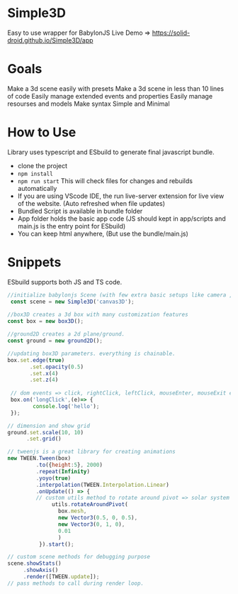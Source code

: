 # Simple3D
Easy to use wrapper for BabylonJS
Live Demo => https://solid-droid.github.io/Simple3D/app

# Goals
Make a 3d scene easily with presets
Make a 3d scene in less than 10 lines of code
Easily manage extended events and properties
Easily manage resourses and models
Make syntax Simple and Minimal

# How to Use
Library uses typescript and ESbuild to generate final javascript bundle.  
- clone the project  
- ```npm install```
- ```npm run start``` This will check files for changes and rebuilds automatically
- If you are using VScode IDE, the run live-server extension for live view of the website. (Auto refreshed when file updates)  
- Bundled Script is available in bundle folder  
- App folder holds the basic app code (JS should kept in app/scripts and main.js is the entry point for ESbuild)
- You can keep html anywhere, (But use the bundle/main.js)

# Snippets 
ESbuild supports both JS and TS code.
```javascript
//initialize babylonjs Scene (with few extra basic setups like camera , lights ,etc..)
 const scene = new Simple3D('canvas3D');
 
//box3D creates a 3d box with many customization features
const box = new box3D();

//ground2D creates a 2d plane/ground.
const ground = new ground2D();

//updating box3D parameters. everything is chainable.
box.set.edge(true)
       .set.opacity(0.5)
       .set.x(4)
       .set.z(4)
 
 // dom events => click, rightClick, leftClick, mouseEnter, mouseExit etc...
 box.on('longClick',(e)=> {
        console.log('hello');
 });

// dimension and show grid
ground.set.scale(10, 10)
      .set.grid()

// tweenjs is a great library for creating animations
new TWEEN.Tween(box)
         .to({height:5}, 2000)
         .repeat(Infinity)
         .yoyo(true)
         .interpolation(TWEEN.Interpolation.Linear)
         .onUpdate(() => {
         // custom utils method to rotate around pivot => solar system like animations.
              utils.rotateAroundPivot(
                box.mesh, 
                new Vector3(0.5, 0, 0.5), 
                new Vector3(0, 1, 0), 
                0.01
                )
          }).start();

// custom scene methods for debugging purpose
scene.showStats()
     .showAxis()
     .render([TWEEN.update]);
// pass methods to call during render loop.
```
